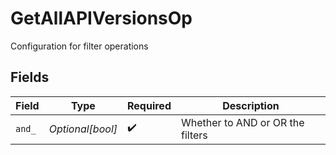 # GetAllAPIVersionsOp

Configuration for filter operations


## Fields

| Field                            | Type                             | Required                         | Description                      |
| -------------------------------- | -------------------------------- | -------------------------------- | -------------------------------- |
| `and_`                           | *Optional[bool]*                 | :heavy_check_mark:               | Whether to AND or OR the filters |